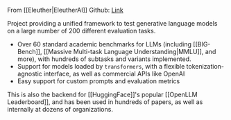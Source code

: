 From [[Eleuther|EleutherAI]]
Github: [Link](https://github.com/EleutherAI/lm-evaluation-harness)

Project providing a unified framework to test generative language models on a large number of 200 different evaluation tasks.
- Over 60 standard academic benchmarks for LLMs (including [[BIG-Bench]], [[Massive Multi-task Language Understanding|MMLU]], and more), with hundreds of subtasks and variants implemented.
- Support for models loaded by `transformers`, with a flexible tokenization-agnostic interface, as well as commercial APIs like OpenAI
- Easy support for custom prompts and evaluation metrics

This is also the backend for [[HuggingFace]]'s popular [[OpenLLM Leaderboard]], and has been used in hundreds of papers, as well as internally at dozens of organizations.
